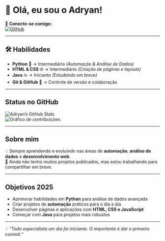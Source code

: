 # 👋 Olá, eu sou o Adryan!

🚀 **Conecte-se comigo:**  
[![GitHub](https://img.shields.io/badge/GitHub-000?style=for-the-badge&logo=github&logoColor=white)](https://github.com/AdryanSilva1)

---

## 🛠️ Habilidades

- **Python** 🐍 → Intermediário *(Automação & Análise de Dados)*  
- **HTML & CSS** 🌐 → Intermediário *(Criação de páginas e layouts)*  
- **Java** ☕ → Iniciante *(Estudando em breve)*  
- **Git & GitHub** 🔄 → Controle de versão e colaboração

---

##  Status no GitHub

![Adryan’s GitHub Stats](https://github-readme-stats.vercel.app/api?username=AdryanSilva1&show_icons=true&theme=tokyonight)  
![Gráfico de contribuições](https://ghchart.rshah.org/AdryanSilva1)

---

##  Sobre mim

💡 Sempre aprendendo e evoluindo nas áreas de **automação**, **análise de dados** e **desenvolvimento web**.  
📌 Ainda não tenho muitos projetos publicados, mas estou trabalhando para compartilhar em breve.

---

##  Objetivos 2025

- Aprimorar habilidades em **Python** para análise de dados avançada  
- Criar projetos de **automação** práticos para o dia a dia  
- Desenvolver páginas e aplicações com **HTML, CSS e JavaScript**  
- Começar com **Java** para projetos mais robustos

---

💡 *“Todo especialista um dia foi iniciante. O importante é dar o primeiro commit.”*
